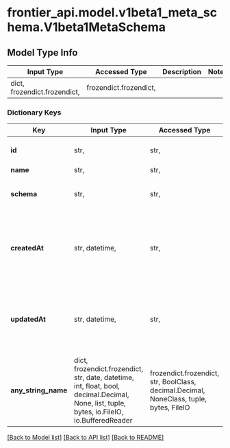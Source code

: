 # frontier_api.model.v1beta1_meta_schema.V1beta1MetaSchema

## Model Type Info
Input Type | Accessed Type | Description | Notes
------------ | ------------- | ------------- | -------------
dict, frozendict.frozendict,  | frozendict.frozendict,  |  | 

### Dictionary Keys
Key | Input Type | Accessed Type | Description | Notes
------------ | ------------- | ------------- | ------------- | -------------
**id** | str,  | str,  | The unique metaschema uuid. | [optional] 
**name** | str,  | str,  |  | [optional] 
**schema** | str,  | str,  | The metaschema json schema. | [optional] 
**createdAt** | str, datetime,  | str,  | The time when the metaschema was created. | [optional] value must conform to RFC-3339 date-time
**updatedAt** | str, datetime,  | str,  | The time when the metaschema was updated. | [optional] value must conform to RFC-3339 date-time
**any_string_name** | dict, frozendict.frozendict, str, date, datetime, int, float, bool, decimal.Decimal, None, list, tuple, bytes, io.FileIO, io.BufferedReader | frozendict.frozendict, str, BoolClass, decimal.Decimal, NoneClass, tuple, bytes, FileIO | any string name can be used but the value must be the correct type | [optional]

[[Back to Model list]](../../README.md#documentation-for-models) [[Back to API list]](../../README.md#documentation-for-api-endpoints) [[Back to README]](../../README.md)

